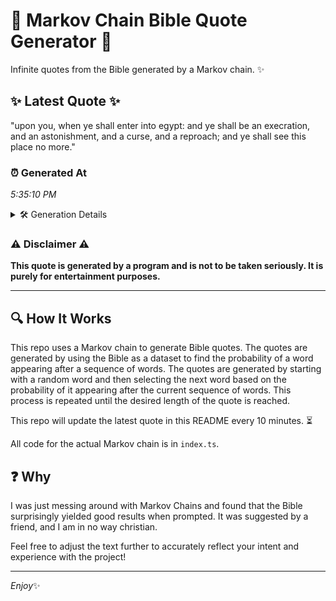 # 📖 Markov Chain Bible Quote Generator 📖

Infinite quotes from the Bible generated by a Markov chain. ✨

## ✨ Latest Quote ✨
"upon you, when ye shall enter into egypt: and ye shall be an execration, and an astonishment, and a curse, and a reproach; and ye shall see this place no more."

### ⏰ Generated At
*5:35:10 PM*

<details>
    <summary>🛠️ Generation Details</summary>
    <p>
        <strong>🌱 Seed:</strong> upon<br>
        <strong>🔄 Iterations:</strong> 30<br>
        <strong>📜 Context History:</strong><br>[ upon ]: you,<br>[ upon, you, ]: when<br>[ upon, you,, when ]: ye<br>[ upon, you,, when, ye ]: shall<br>[ upon, you,, when, ye, shall ]: enter<br>[ upon, you,, when, ye, shall, enter ]: into<br>[ you,, when, ye, shall, enter, into ]: egypt:<br>[ when, ye, shall, enter, into, egypt: ]: and<br>[ ye, shall, enter, into, egypt:, and ]: ye<br>[ shall, enter, into, egypt:, and, ye ]: shall<br>[ enter, into, egypt:, and, ye, shall ]: be<br>[ into, egypt:, and, ye, shall, be ]: an<br>[ egypt:, and, ye, shall, be, an ]: execration,<br>[ and, ye, shall, be, an, execration, ]: and<br>[ ye, shall, be, an, execration,, and ]: an<br>[ shall, be, an, execration,, and, an ]: astonishment,<br>[ be, an, execration,, and, an, astonishment, ]: and<br>[ an, execration,, and, an, astonishment,, and ]: a<br>[ execration,, and, an, astonishment,, and, a ]: curse,<br>[ and, an, astonishment,, and, a, curse, ]: and<br>[ an, astonishment,, and, a, curse,, and ]: a<br>[ astonishment,, and, a, curse,, and, a ]: reproach;<br>[ and, a, curse,, and, a, reproach; ]: and<br>[ a, curse,, and, a, reproach;, and ]: ye<br>[ curse,, and, a, reproach;, and, ye ]: shall<br>[ and, a, reproach;, and, ye, shall ]: see<br>[ a, reproach;, and, ye, shall, see ]: this<br>[ reproach;, and, ye, shall, see, this ]: place<br>[ and, ye, shall, see, this, place ]: no<br>[ ye, shall, see, this, place, no ]: more.<br>
    </p>
</details>

### ⚠️ Disclaimer ⚠️
**This quote is generated by a program and is not to be taken seriously. It is purely for entertainment purposes.**

---

## 🔍 How It Works

This repo uses a Markov chain to generate Bible quotes. The quotes are generated by using the Bible as a dataset to find the probability of a word appearing after a sequence of words. The quotes are generated by starting with a random word and then selecting the next word based on the probability of it appearing after the current sequence of words. This process is repeated until the desired length of the quote is reached.

This repo will update the latest quote in this README every 10 minutes. ⏳

All code for the actual Markov chain is in `index.ts`.

## ❓ Why

I was just messing around with Markov Chains and found that the Bible surprisingly yielded good results when prompted. 
It was suggested by a friend, and I am in no way christian.

Feel free to adjust the text further to accurately reflect your intent and experience with the project!

---

*Enjoy*✨
